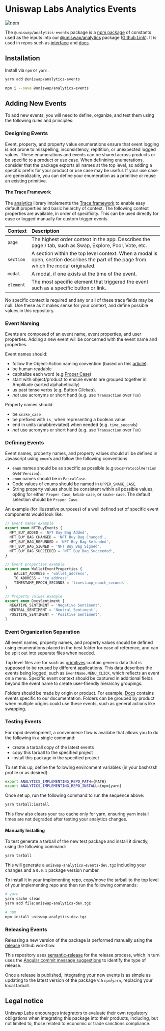 # Uniswap Labs Analytics Events
[![npm](https://img.shields.io/npm/v/@uniswap/analytics-events)](https://www.npmjs.com/package/@uniswap/analytics-events)

The `@uniswap/analytics-events` package is a [npm package](https://www.npmjs.com/package/@uniswap/analytics-events) of constants used as the inputs into our [@uniswap/analytics](https://www.npmjs.com/package/@uniswap/analytics) package ([Github Link](https://github.com/Uniswap/analytics)). It is used in repos such as [interface](https://github.com/Uniswap/interface) and [docs](https://github.com/Uniswap/docs).

## Installation

Install via `npm` or `yarn`.

```bash
yarn add @uniswap/analytics-events
```

```bash
npm i --save @uniswap/analytics-events
```

## Adding New Events

To add new events, you will need to define, organize, and test them using the following rules and principles:

### Designing Events

Event, property, and property value enumerations ensure that event logging is not prone to misspelling, inconsistency, repitition, or unexpected logged values. These enumerations and events can be shared across products or be specific to a product or use case. When definining enumerations, consider that the package exports all names at the top level, so adding a specific prefix for your product or use case may be useful. If your use case are generalizable, you can define your enumeration as a primitive or reuse an existing primitive.

#### The Trace Framework

The [analytics](https://github.com/Uniswap/analytics) library implements the [Trace framework](https://slack.engineering/creating-a-react-analytics-logging-library/) to enable easy default properties and basic heiarchy of context. The following context properties are available, in order of specificity. This can be used directly for ease or logged manually for custom trigger events.

| Context     | Description                                                                                                                           |
| :---------  | :------------------------------------------------------------------------------------------------------------------------------------ |
| `page`      | The highest order context in the app. Describes the page / tab, such as Swap, Explore, Pool, Vote, etc.                               |
| `section`   | A section within the top level context. When a modal is open, section describes the part of the page from which the modal originated. |
| `modal`     | A modal, if one exists at the time of the event.                                                                                      |
| `element`   | The most specific element that triggered the event such as a specific button or link.                                                 |

No specific context is required and any or all of these trace fields may be null. Use these as it makes sense for your context, and define possible values in this repository.

### Event Naming

Events are composed of an event name, event properties, and user properties. Adding a new event will be concerned with the event name and properties.

Event names should:
- follow the Object-Action naming convention (based on this [article](https://segment.com/academy/collecting-data/naming-conventions-for-clean-data/)).
- be human readable
- capitalize each word (e.g [Proper Case](https://www.computerhope.com/jargon/p/proper-case.htm))
- start with object/product to ensure events are grouped together in Amplitude (sorted alphabetically)
- us past tense verbs (e.g. Button *Clicked*).
- *not* use acronyms or short hand (e.g. use `Transaction` over `Txn`)

Property names should:
- be `snake_case`
- be prefixed with `is_` when representing a boolean value
- end in units (unabbreviated) when needed (e.g. `time_seconds`)
- *not* use acronyms or short hand (e.g. use `Transaction` over `Txn`)

### Defining Events

Event names, property names, and property values should all be defined in Javascript using `enum`'s and follow the following conventions:
- `enum` names should be as specific as possible (e.g `DocsProtocolVersion` over `Version`).
- `enum` names should be in `PascalCase`.
- Code values of enums should be named in `UPPER_SNAKE_CASE`.
- String property values should be consistent within all possible values, opting for either `Proper Case`, `kebab-case`,  or `snake-case`. The default selection should be `Proper Case`.

An example (for illustrative purposes) of a well defined set of specific event components would look like:

```javascript
// Event names example
export enum NFTBuyEvents {
  NFT_BUY_ADDED = 'NFT Buy Bag Added',
  NFT_BUY_BAG_CHANGED = 'NFT Buy Bag Changed',
  NFT_BUY_BAG_REFUNDED = 'NFT Buy Bag Refunded',
  NFT_BUY_BAG_SIGNED = 'NFT Buy Bag Signed',
  NFT_BUY_BAG_SUCCEEDED = 'NFT Buy Bag Succeeded',
}

// Event properties example
export enum WalletEventProperties {
    WALLET_ADDRESS = 'wallet_address',
    TO_ADDRESS = 'to_address',
    TIMESTAMP_EPOCH_SECONDS = 'timestamp_epoch_seconds',
}

// Property values example
export enum DocsSentiment {
  NEGATIVE_SENTIMENT = 'Negative Sentiment',
  NEUTRAL_SENTIMENT = 'Neutral Sentiment',
  POSITIVE_SENTIMENT = 'Positive Sentiment',
}
```

### Event Organization Separation

All event names, property names, and property values should be defined using enumerations placed in the best folder for ease of reference, and can be split out into separate files when needed.

Top level files are for such as [primitives](./src/primitives.ts) contain generic data that is supposed to be reused by different applications. This data describes the events being logged, such as `EventName.MENU_CLICK`, which reflects an event on a menu. Specific event context should be captured in additional fields beyond the event name to create user-friendly hierarchy groupings.

Folders should be made by origin or product. For example, [Docs](./src/docs) contains events specific to our documentation. Folders can be grouped by product when multiple origins could use these events, such as general actions like swapping.

### Testing Events

For rapid development, a conveninece flow is availabe that allows you to do the following in a single command:
- create a tarball copy of the latest events
- copy this tarball to the specified project
- install this package in the specified project

To set this up, define the following environment variables (in your bash/zsh profile or as desired):
```bash
export ANALYTICS_IMPLEMENTING_REPO_PATH={PATH}
export ANALYTICS_IMPLEMENTING_REPO_INSTALL={npm|yarn}
```
Once set up, run the following command to run the sequence above:

```bash
yarn tarball:install
```

This flow also clears your `tmp` cache only for yarn, ensuring yarn install times are not degraded after testing your analytics changes.

#### Manually Installing

To test generate a tarball of the new test package and install it directly, using the following command:

```bash
yarn tarball
```

This will generate a `uniswap-analytics-events-dev.tgz` including your changes and a `0.0.1` package version number.

To install it in your implementing repo, copy/move the tarball to the top level of your implementing repo and then run the following commands:

```bash
# yarn
yarn cache clean
yarn add file:uniswap-analytics-dev.tgz

# npm
npm install uniswap-analytics-dev.tgz
```

### Releasing Events

Releasing a new version of the package is performed manually using the [release](/.github/workflows/release.yaml) Github workflow.

This repository uses [semantic-release](https://github.com/semantic-release/semantic-release) for the release process,
which in turn uses the [Angular commit message suggestions](https://github.com/angular/angular/blob/main/CONTRIBUTING.md) to identify the type of release.

Once a release is published, integrating your new events is as simple as updating to the latest version of the package via `npm`/`yarn`, replacing your local tarball.

## Legal notice

Uniswap Labs encourages integrators to evaluate their own regulatory obligations when integrating this package into their products, including, but not limited to, those related to economic or trade sanctions compliance.
